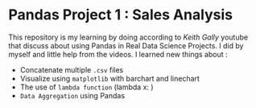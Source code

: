 # Pandas Project 1 : Sales Analysis
This repository is my learning by doing according to *Keith Gally* youtube that discuss about using Pandas in Real Data Science Projects. I did by myself and little help from the videos. I learned new things about :
  - Concatenate multiple `.csv` files
  - Visualize using `matplotlib` with barchart and linechart
  - The use of `lambda function` (lambda x: )
  - `Data Aggregation` using Pandas
